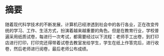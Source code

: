 # 摘要
随着现代科学技术的不断发展，计算机已经渗透到社会中的各行各业，正在改变传统的学习、工作、生活方式，扮演着越来越重要的角色。但是在教育行业，学校普遍采用纸质试卷，每进行一次考试，都需要经过以下流程：老师手工出卷，到打印店进行打印，打印完还得带着试卷去教室发给学生，学生在纸上作答完后，进行收卷，然后老师进行阅卷，最后老师公布成绩。